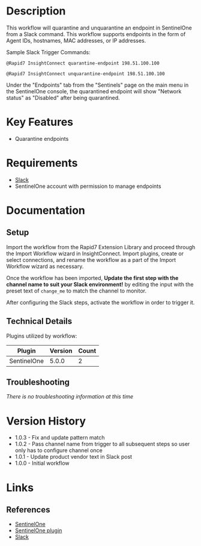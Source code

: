 # Description

This workflow will quarantine and unquarantine an endpoint in SentinelOne from a Slack command. This workflow supports endpoints in the form of Agent IDs, hostnames, MAC addresses, or IP addresses.

Sample Slack Trigger Commands:

`@Rapid7 InsightConnect quarantine-endpoint 198.51.100.100`

`@Rapid7 InsightConnect unquarantine-endpoint 198.51.100.100`

Under the "Endpoints" tab from the "Sentinels" page on the main menu in the SentinelOne console, the quarantined endpoint will show "Network status" as "Disabled" after being quarantined.

# Key Features

* Quarantine endpoints

# Requirements

* [Slack](https://insightconnect.help.rapid7.com/docs/configure-slack-for-chatops)
* SentinelOne account with permission to manage endpoints

# Documentation

## Setup

Import the workflow from the Rapid7 Extension Library and proceed through the Import Workflow wizard in InsightConnect. Import plugins, create or select connections, and rename the workflow as a part of the Import Workflow wizard as necessary.

Once the workflow has been imported, **Update the first step with the channel name to suit your Slack environment!** by editing the input with the preset text of `change_me` to match the channel to monitor.

After configuring the Slack steps, activate the workflow in order to trigger it.
 
## Technical Details

Plugins utilized by workflow:

|Plugin|Version|Count|
|----|----|--------|
|SentinelOne|5.0.0|2|

## Troubleshooting

_There is no troubleshooting information at this time_

# Version History

* 1.0.3 - Fix and update pattern match 
* 1.0.2 - Pass channel name from trigger to all subsequent steps so user only has to configure channel once
* 1.0.1 - Update product vendor text in Slack post
* 1.0.0 - Initial workflow

# Links

## References

* [SentinelOne](https://www.sentinelone.com/)
* [SentinelOne plugin](https://extensions.rapid7.com/extension/sentinelone)
* [Slack](https://slack.com)
